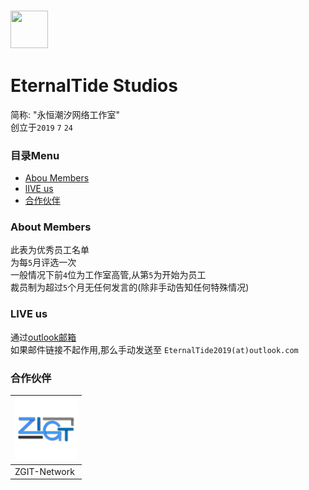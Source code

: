### <img itemprop="image" class="avatar flex-shrink-0 mb-3 mr-3 mb-md-0 mr-md-4" src="https://avatars.githubusercontent.com/u/139145325?s=200&v=4?s=200&amp;v=4" width="60" height="60"> 
# EternalTide Studios
简称: "永恒潮汐网络工作室"<br>
创立于``2019`` ``7`` ``24``<br>

### 目录Menu
- [Abou Members](https://github.com/EternalTide-Studios/Web/blob/main/README.md#about-members)
- [lIVE us](https://github.com/EternalTide-Studios/Web/blob/main/README.md#live-us)
- [合作伙伴](https://github.com/EternalTide-Studios/Web/blob/main/README.md#合作伙伴)

### About Members
此表为优秀员工名单<br>
为每``5``月评选一次<br>
一般情况下前``4``位为工作室高管,从第``5``为开始为员工<br>
裁员制为超过``5``个月无任何发言的(除非手动告知任何特殊情况)<br>

### LIVE us
通过[outlook邮箱](mailto:EternalTide2019@outlook.com)<br>
如果邮件链接不起作用,那么手动发送至 ``EternalTide2019(at)outlook.com`` <br>

### 合作伙伴
| <img itemprop="image" class="avatar flex-shrink-0 mb-3 mr-3 mb-md-0 mr-md-4" src="ZGIT.jpg?s=200&amp;v=4" width="100" height="100"> |
|-------------------|
| ZGIT-Network      |
